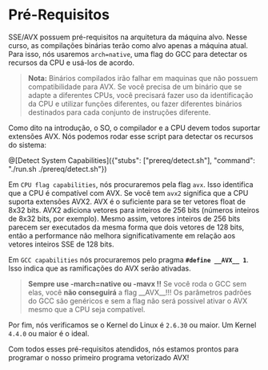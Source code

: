 # Pré-Requisitos

SSE/AVX possuem pré-requisitos na arquitetura da máquina alvo. Nesse curso, as compilações binárias terão como alvo apenas a máquina atual. Para isso, nós usaremos `arch=native`, uma flag do GCC para detectar os recursos da CPU e usá-los de acordo.

>**Nota:** Binários compilados irão falhar em maquinas que não possuem compatibilidade para AVX. Se você precisa de um binário que se adapte a diferentes CPUs, você precisará fazer uso da identificação da CPU e utilizar funções diferentes, ou fazer diferentes binários destinados para cada conjunto de instruções diferente.

Como dito na introdução, o SO, o compilador e a CPU devem todos suportar extensões AVX. Nós podemos rodar esse script para detectar os recursos do sistema:

@[Detect System Capabilities]({"stubs": ["prereq/detect.sh"], "command": "./run.sh ./prereq/detect.sh"})

Em `CPU flag capabilities`, nós procuraremos pela flag `avx`. Isso identifica que a CPU é compatível com AVX. Se você tem `avx2` significa que a CPU suporta extensões AVX2. AVX é o suficiente para se ter vetores float de 8x32 bits. AVX2 adiciona vetores para inteiros de 256 bits (números inteiros de 8x32 bits, por exemplo). Mesmo assim, vetores inteiros de 256 bits parecem ser executados da mesma forma que dois vetores de 128 bits, então a performance não melhora significativamente em relação aos vetores inteiros SSE de 128 bits.

Em `GCC capabilities` nós procuraremos pelo pragma **`#define __AVX__ 1`**. Isso indica que as ramificações do AVX serão ativadas.
>**Sempre use -march=native ou -mavx !!** Se você roda o GCC sem elas, você **não conseguirá** a flag \_\_AVX\_\_!!! Os parâmetros padrões do GCC são genéricos e sem a flag não será possivel ativar o AVX mesmo que a CPU seja compatível.

Por fim, nós verificamos se o Kernel do Linux é `2.6.30` ou maior. Um Kernel `4.4.0` ou maior é o ideal.

Com todos esses pré-requisitos atendidos, nós estamos prontos para programar o nosso primeiro programa vetorizado AVX!
